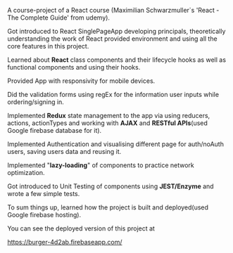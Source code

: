 A course-project of a React course (Maximilian Schwarzmuller`s 'React - The Complete Guide' from udemy).

Got introduced to React SinglePageApp developing principals, theoretically understanding the work of React provided environment and using all the core features in this project.

Learned about **React** class components and their lifecycle hooks as well as functional components and using their hooks.

Provided App with responsivity for mobile devices.

Did the validation forms using regEx for the information user inputs while ordering/signing in.

Implemented **Redux** state management to the app via using reducers, actions, actionTypes and working with **AJAX** and **RESTful APIs**(used Google firebase database for it).

Implemented Authentication and visualising different page for auth/noAuth users, saving users data and reusing it.

Implemented "**lazy-loading**" of components to practice network optimization.

Got introduced to Unit Testing of components using **JEST/Enzyme** and wrote a few simple tests.

To sum things up, learned how the project is built and deployed(used Google firebase hosting).

You can see the deployed version of this project at

https://burger-4d2ab.firebaseapp.com/
